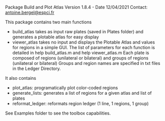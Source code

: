 Package Build and Plot Atlas
Version 1.8.4 - Date 12/04/2021
Contact: antoine.bergel@espci.fr

This package contains two main functions
- build_atlas takes as input raw plates (saved in Plates folder) and generates a plotable atlas for easy display
- viewer_atlas takes no input and displays the Plotable Atlas and values for regions in a simple GUI.
The list of parameters for each function is detailed in help build_atlas.m and help viewer_atlas.m
Each plate is composed of regions (unilateral or bilateral) and groups of regions (unilateral or bilateral)
Groups and region names are specified in txt files in the Ledger Directory.

It also contains
- plot_atlas: programatically plot color-coded regions
- generate_lists: generates a list of regions for a given atlas and list of plates
- reformat_ledger: reformats region ledger (1 line, 1 regions, 1 group)

See Examples folder to see the toolbox capabilities.